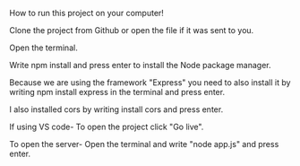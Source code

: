 How to run this project on your computer!

Clone the project from Github or open the file if it was sent to you.

Open the terminal.

Write npm install and press enter to install the Node package manager.

Because we are using the framework "Express" you need to also install it by writing npm install express in the terminal and press enter.

I also installed cors by writing install cors and press enter.

If using VS code- To open the project click "Go live".

To open the server- Open the terminal and write "node app.js" and press enter.
